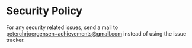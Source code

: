 # Security Policy

For any security related issues, send a mail to [peterchrjoergensen+achievements@gmail.com](mailto:peterchrjoergensen+achievements@gmail.com) instead of using the issue tracker.
